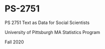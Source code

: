 # PS-2751

PS 2751 Text as Data for Social Scientists

University of Pittsburgh MA Statistics Program

Fall 2020
